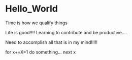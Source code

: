 # Hello_World

Time is how we qualify things

Life is good!!!! Learning to contribute and be
productive....

Need to accomplish all that is in my mind!!!!!


for x+=X=1
  do something...
next x

